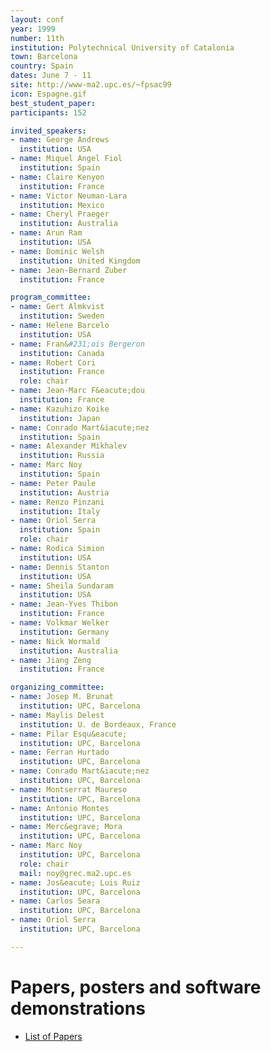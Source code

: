 ```yaml
---
layout: conf
year: 1999
number: 11th
institution: Polytechnical University of Catalonia
town: Barcelona
country: Spain
dates: June 7 - 11
site: http://www-ma2.upc.es/~fpsac99
icon: Espagne.gif
best_student_paper:
participants: 152

invited_speakers:
- name: George Andrews
  institution: USA
- name: Miquel Angel Fiol
  institution: Spain
- name: Claire Kenyon
  institution: France
- name: Victor Neuman-Lara
  institution: Mexico
- name: Cheryl Praeger
  institution: Australia
- name: Arun Ram
  institution: USA
- name: Dominic Welsh
  institution: United Kingdom
- name: Jean-Bernard Zuber
  institution: France

program_committee:
- name: Gert Almkvist
  institution: Sweden
- name: Helene Barcelo
  institution: USA
- name: Fran&#231;ois Bergeron
  institution: Canada
- name: Robert Cori
  institution: France
  role: chair
- name: Jean-Marc F&eacute;dou
  institution: France
- name: Kazuhizo Koike
  institution: Japan
- name: Conrado Mart&iacute;nez
  institution: Spain
- name: Alexander Mikhalev
  institution: Russia
- name: Marc Noy
  institution: Spain
- name: Peter Paule
  institution: Austria
- name: Renzo Pinzani
  institution: Italy
- name: Oriol Serra
  institution: Spain
  role: chair
- name: Rodica Simion
  institution: USA
- name: Dennis Stanton
  institution: USA
- name: Sheila Sundaram
  institution: USA
- name: Jean-Yves Thibon
  institution: France
- name: Volkmar Welker
  institution: Germany
- name: Nick Wormald
  institution: Australia
- name: Jiang Zeng
  institution: France

organizing_committee:
- name: Josep M. Brunat
  institution: UPC, Barcelona
- name: Maylis Delest
  institution: U. de Bordeaux, France
- name: Pilar Esqu&eacute;
  institution: UPC, Barcelona
- name: Ferran Hurtado
  institution: UPC, Barcelona
- name: Conrado Mart&iacute;nez
  institution: UPC, Barcelona
- name: Montserrat Maureso
  institution: UPC, Barcelona
- name: Antonio Montes
  institution: UPC, Barcelona
- name: Merc&egrave; Mora
  institution: UPC, Barcelona
- name: Marc Noy
  institution: UPC, Barcelona
  role: chair
  mail: noy@grec.ma2.upc.es
- name: Jos&eacute; Luis Ruiz
  institution: UPC, Barcelona
- name: Carlos Seara
  institution: UPC, Barcelona
- name: Oriol Serra
  institution: UPC, Barcelona

---
```

# Papers, posters and software demonstrations

- <A HREF="articles.html">List of Papers</A></em></H3>

